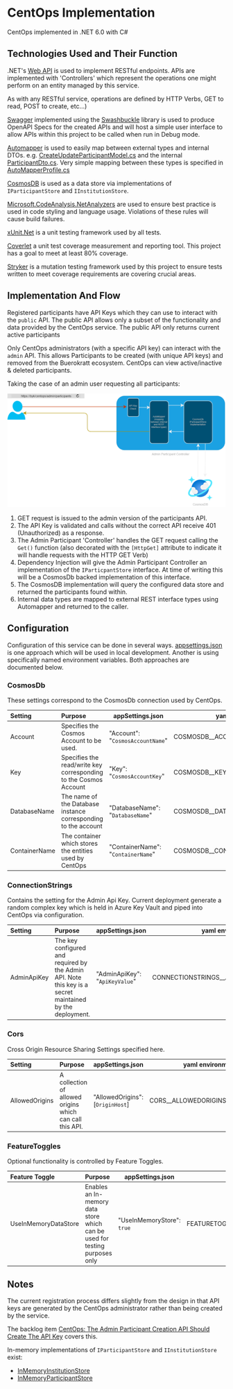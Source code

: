 # CentOps Implementation

CentOps implemented in .NET 6.0 with C#

## Technologies Used and Their Function

.NET's [Web API](https://docs.microsoft.com/en-us/aspnet/core/web-api/?view=aspnetcore-6.0) is used to implement RESTful endpoints.
APIs are implemented with 'Controllers' which represent the operations one might perform on an entity managed by this service.

As with any RESTful service, operations are defined by HTTP Verbs, GET to read, POST to create, etc...)

[Swagger](https://swagger.io/) implemented using the [Swashbuckle](https://github.com/domaindrivendev/Swashbuckle.AspNetCore) library is used to produce OpenAPI Specs for the created APIs and will host a simple user interface to allow APIs within this project to be called when run in Debug mode.

[Automapper](https://automapper.org/) is used to easily map between external types and internal DTOs.  e.g. [CreateUpdateParticipantModel.cs](../../src/CentOps.Api/Models/CreateUpdateParticipantModel.cs) and the internal [ParticipantDto.cs](../../src/CentOps.Api/Services/ModelStore/Models/ParticipantDto.cs).  Very simple mapping between these types is specified in [AutoMapperProfile.cs](../../src/CentOps.Api/AutoMapperProfile.cs)

[CosmosDB](https://docs.microsoft.com/en-us/azure/cosmos-db/) is used as a data store via implementations of `IParticipantStore` and `IInstitutionStore`.

[Microsoft.CodeAnalysis.NetAnalyzers](https://github.com/dotnet/roslyn-analyzers) are used to ensure best practice is used in code styling and language usage.  Violations of these rules will cause build failures.

[xUnit.Net](https://github.com/xunit/xunit) is a unit testing framework used by all tests.

[Coverlet](https://github.com/coverlet-coverage/coverlet) a unit test coverage measurement and reporting tool.  This project has a goal to meet at least 80% coverage.

[Stryker](https://stryker-mutator.io/) is a mutation testing framework used by this project to ensure tests written to meet coverage requirements are covering crucial areas.

## Implementation And Flow

Registered participants have API Keys which they can use to interact with the `public` API.  The public API allows only a subset of the functionality and data provided by the CentOps service.  The public API only returns current active participants

Only CentOps administrators (with a specific API key) can interact with the `admin` API.  This allows Participants to be created (with unique API keys) and removed from the Buerokratt ecosystem.  CentOps can view active/inactive & deleted participants.

Taking the case of an admin user requesting all participants:

![Flow Diagram](../images/centops-flow.editable.png)

1. GET request is issued to the admin version of the participants API.
2. The API Key is validated and calls without the correct API receive 401 (Unauthorized) as a response.
3. The Admin Participant 'Controller' handles the GET request calling the `Get()` function (also decorated with the `[HttpGet]` attribute to indicate it will handle requests with the HTTP GET Verb)
4. Dependency Injection will give the Admin Participant Controller an implementation of the `IParticpantStore` interface.  At time of writing this will be a CosmosDb backed implementation of this interface.
5. The CosmosDB implementation will query the configured data store and returned the participants found within.
6. Internal data types are mapped to external REST interface types using Automapper and returned to the caller.

## Configuration

Configuration of this service can be done in several ways.  [appsettings.json](../../src/CentOps.Api/appsettings.json) is one approach which will be used in local development.  Another is using specifically named environment variables.  Both approaches are documented below.

### CosmosDb

These settings correspond to the CosmosDb connection used by CentOps.

| Setting    | Purpose                       |  appSettings.json | yaml environment |
|:------------------|:------------------------------| ------------------|--------|
| Account | Specifies the Cosmos Account to be used. |"Account": "`CosmosAccountName`" | COSMOSDB__ACCOUNT=`CosmosAccountName`
| Key      | Specifies the read/write key corresponding to the Cosmos Account| "Key": "`CosmosAccountKey`" | COSMOSDB__KEY=`CosmosAccountKey`
| DatabaseName | The name of the Database instance corresponding to the account | "DatabaseName": "`DatabaseName`" | COSMOSDB__DATABASENAME=`DatabaseName`
| ContainerName | The container which stores the entities used by CentOps | "ContainerName": "`ContainerName`" | COSMOSDB__CONTAINERNAME=`ContainerName`

### ConnectionStrings

Contains the setting for the Admin Api Key.  Current deployment generate a random complex key which is held in Azure Key Vault and piped into CentOps via configuration.

| Setting    | Purpose                       |  appSettings.json | yaml environment |
|:------------------|:------------------------------| ------------------|--------|
| AdminApiKey  | The key configured and required by the Admin API.  Note this key is a secret maintained by the deployment. |"AdminApiKey": "`ApiKeyValue`" | CONNECTIONSTRINGS__ADMINAPIKEY=`ApiKeyValue`

### Cors

Cross Origin Resource Sharing Settings specified here.

| Setting    | Purpose                       |  appSettings.json | yaml environment |
|:------------------|:------------------------------| ------------------|--------|
| AllowedOrigins  | A collection of allowed origins which can call this API. | "AllowedOrigins": [`OriginHost`] | CORS__ALLOWEDORIGINS__0=`OriginHost`

### FeatureToggles

Optional functionality is controlled by Feature Toggles.

| Feature Toggle    | Purpose                       |  appSettings.json | yaml environment |
|:------------------|:------------------------------| ------------------|--------|
| UseInMemoryDataStore | Enables an In-memory data store which can be used for testing purposes only |"UseInMemoryStore": `true` | FEATURETOGGLES__USEINMEMORYSTORE=`true`

## Notes

The current registration process differs slightly from the design in that API keys are generated by the CentOps administrator rather than being created by the service.

The backlog item [CentOps: The Admin Participant Creation API Should Create The API Key](https://github.com/buerokratt/CentOps/issues/78) covers this.

In-memory implementations of `IParticipantStore` and `IInstitutionStore` exist:

- [InMemoryInstitutionStore](../../src/CentOps.Api/Services/InMemoryInstitutionStore.cs)
- [InMemoryParticipantStore](../../src/CentOps.Api/Services/InMemoryParticipantsStore.cs)